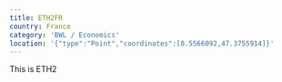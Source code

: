 ```yaml
---
title: ETH2FR
country: France
category: 'BWL / Economics'
location: '{"type":"Point","coordinates":[8.5566092,47.3755914]}'
---
```

This is ETH2